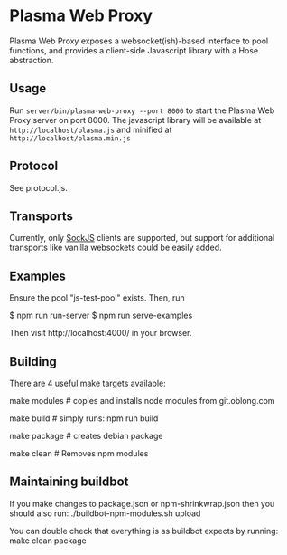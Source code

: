 # Plasma Web Proxy

Plasma Web Proxy exposes a websocket(ish)-based interface to pool functions,
and provides a client-side Javascript library with a Hose abstraction.

## Usage

Run `server/bin/plasma-web-proxy --port 8000` to start the Plasma Web Proxy
server on port 8000. The javascript library will be available at
`http://localhost/plasma.js` and minified at `http://localhost/plasma.min.js`

## Protocol

See protocol.js.

## Transports

Currently, only [SockJS](https://github.com/sockjs/sockjs-node) clients are
supported, but support for additional transports like vanilla websockets could
be easily added.

## Examples

Ensure the pool "js-test-pool" exists. Then, run

$ npm run run-server
$ npm run serve-examples

Then visit http://localhost:4000/ in your browser.

## Building

There are 4 useful make targets available:

make modules # copies and installs node modules from git.oblong.com

make build # simply runs: npm run build

make package # creates debian package

make clean # Removes npm modules

## Maintaining buildbot

If you make changes to package.json or npm-shrinkwrap.json
then you should also run: ./buildbot-npm-modules.sh upload

You can double check that everything is as buildbot expects
by running: make clean package
